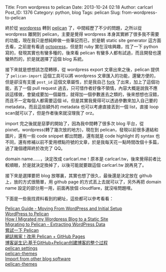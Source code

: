 Title: From wordpress to pelican
Date: 2013-10-24 02:18
Author: carlcarl
Post_ID: 1376
Category: python, blog
Tags: pelican
Slug: from-wordpress-to-pelican

終於從 [wordpress][] 轉到 [pelican][] 了，中間經歷了不少的問題，之所以從 wordpress 離開到 pelican，主要是覺得 wordpress 本身其實綁了很多我不需要的功能，現在我只是想純粹做一些筆記而已，於是朝 static site generator 這方面去看，之前是有看過 [octopress][]，但是對 ruby 實在沒啥興趣，找了一下 python 寫的，發現其實也有蠻多種的，後來看 pelican 有蠻多人都有試過，而且開發也還蠻熱烈的，於是就選擇了這個 blog 系統。

接下來就是想想該怎麼轉移，從 wordpress export 文章出來之後，pelican 提供了 `pelican-import` 這個工具可以將 wordpress 文章匯入的功能，還蠻方便的，但是卻沒有支援 `post_id` 這個文章屬性，於是我自己 [fork] 了出來，加上了這個功能，丟了一個 pull request 過去，只可惜作者好像不領情，內容大概是說我不應該這樣做，會變成要加一個屬性，就得加一個參數進去之類的，後來想想也沒錯，而且不一定每個人都需要這個 id，但是其實我覺得可以透過參數來加入自己要的 metadata，而且這些額外的 metadata 也可以考慮直接丟到一個 list，直接 loop scan就可以了，但是作者後來就沒理我了 orz。

import 完之後就是惡夢的開始了，因為我中間轉了很多次 blog 平台，從 pixnet，wordpress(轉了幾次放的地方)，現在到 pelican，發現以前很多連結和圖片，還有一些 code snippet 都出問題，還有就是 code highlight 的 syntax 也不同，還有修補以前不愛用標點符號的文章，於是我每天花一點時間改個十多篇，過了幾個禮拜終於改完了 QQ。

domain name......，決定改成 carlcarl.me！原本是 carlcarl.tw，後來覺得前者比較順眼，於是就決定換掉了，以後可能就要跟這個 carlcarl.tw 說再見了。

接下來是選擇要把 blog 放哪裏，其實也想了很久，最後還是決定放在 github 上，放的方式很簡單，用 github page 的方式丟上去就可以了，另外再把 domain name 設定的部分用一用，前面再放個 cloudflare，就沒啥問題哩。

下面是一些我找資料看到的網址，這些都可以參考看看：

[Pelican Guide - Moving From WordPress and Initial Setup][]  
[WordPress to Pelican][]  
[How I Migrated my Wordpress Blog to a Static Site][]  
[Migrating to Pelican - Extracting WordPress Data][]  
[嘗試一下 Pelican][]  
[網誌搬家！改用 Pelican + GitHub Pages][]  
[博客诞生记:基于GitHub+Pelican创建博客的整个过程][]  
[pelican settings][]  
[pelican-themes][]  
[Import from other blog software][]  
[pelican-themes][]  


[wordpress]: http://tw.wordpress.org
[octopress]: http://octopress.org
[pelican]: https://github.com/carlcarl/pelican/tree/support-post-id
[fork]: https://github.com/carlcarl/pelican/tree/support-post-id
[cloudflare]: https://www.cloudflare.com
[Pelican Guide - Moving From WordPress and Initial Setup]: http://www.macdrifter.com/2012/08/pelican-guide-moving-from-wordpress-and-initial-setup.html
[WordPress to Pelican]: http://kevin.deldycke.com/2013/02/wordpress-to-pelican/
[How I Migrated my Wordpress Blog to a Static Site]: http://jamesmurty.com/2013/05/23/migrate-wordpress-blog-to-static-site/
[Migrating to Pelican - Extracting WordPress Data]: http://www.macdrifter.com/2012/07/migrating-to-pelican-extracting-wordpress-data.html
[嘗試一下 Pelican]: http://farseerfc.github.io/try-pelican.html
[網誌搬家！改用 Pelican + GitHub Pages]: http://jsliang.com/blog/2013/02/moving-to-pelican-hosting-on-github-pages.html
[博客诞生记:基于GitHub+Pelican创建博客的整个过程]: http://frantic1048.com/bo-ke-dan-sheng-ji-ji-yu-githubpelicanchuang-jian-bo-ke-de-zheng-ge-guo-cheng.html
[pelican settings]: http://docs.getpelican.com/en/latest/settings.html
[pelican-themes]: http://docs.getpelican.com/en/latest/pelican-themes.html
[Import from other blog software]: http://docs.getpelican.com/en/3.3.0/importer.html
[pelican-themes]: https://github.com/getpelican/pelican-themes

